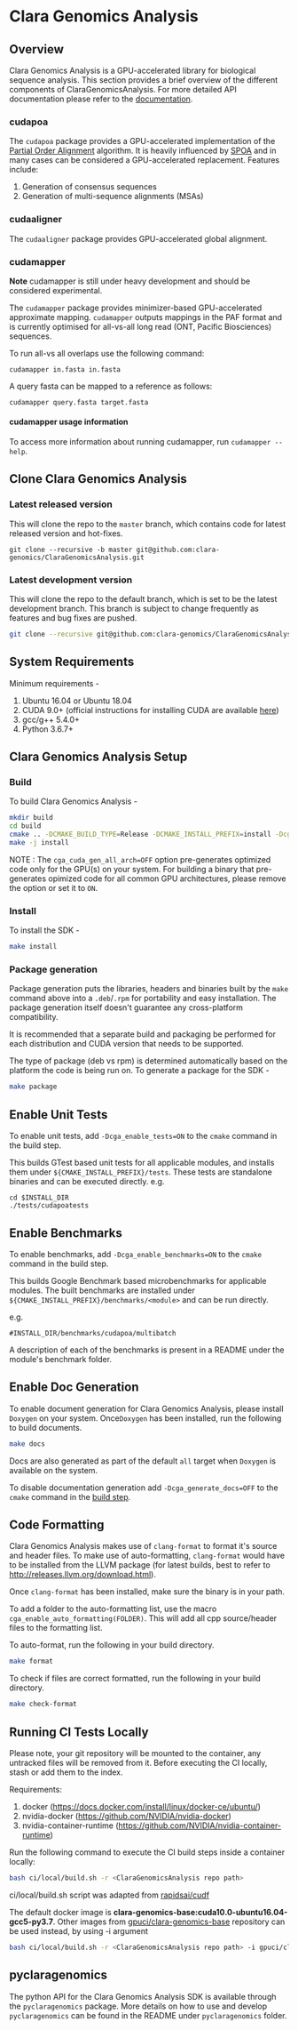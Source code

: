 # Clara Genomics Analysis

## Overview

Clara Genomics Analysis is a GPU-accelerated library for biological sequence analysis. This section provides a brief overview of the different components of ClaraGenomicsAnalysis.
For more detailed API documentation please refer to the [documentation](#enable-doc-generation).

### cudapoa

The `cudapoa` package provides a GPU-accelerated implementation of the [Partial Order Alignment](https://simpsonlab.github.io/2015/05/01/understanding-poa/)
algorithm. It is heavily influenced by [SPOA](https://github.com/rvaser/spoa) and in many cases can be considered a GPU-accelerated replacement. Features include:

1. Generation of consensus sequences
2. Generation of multi-sequence alignments (MSAs)

### cudaaligner

The `cudaaligner` package provides GPU-accelerated global alignment.

### cudamapper

**Note** cudamapper is still under heavy development and should be considered experimental.

The `cudamapper` package provides minimizer-based GPU-accelerated approximate mapping. `cudamapper` outputs mappings in
the PAF format and is currently optimised for all-vs-all long read (ONT, Pacific Biosciences) sequences.

To run all-vs all overlaps use the following command:

`cudamapper in.fasta in.fasta`

A query fasta can be mapped to a reference as follows:

`cudamapper query.fasta target.fasta`

#### cudamapper usage information

To access more information about running cudamapper, run `cudamapper --help`.

## Clone Clara Genomics Analysis

### Latest released version
This will clone the repo to the `master` branch, which contains code for latest released version
and hot-fixes.

```
git clone --recursive -b master git@github.com:clara-genomics/ClaraGenomicsAnalysis.git
```

### Latest development version
This will clone the repo to the default branch, which is set to be the latest development branch.
This branch is subject to change frequently as features and bug fixes are pushed.

```bash
git clone --recursive git@github.com:clara-genomics/ClaraGenomicsAnalysis.git
```

## System Requirements
Minimum requirements -

1. Ubuntu 16.04 or Ubuntu 18.04
2. CUDA 9.0+ (official instructions for installing CUDA are available [here](https://docs.nvidia.com/cuda/cuda-installation-guide-linux/index.html))
3. gcc/g++ 5.4.0+
4. Python 3.6.7+

## Clara Genomics Analysis Setup

### Build
To build Clara Genomics Analysis -

```bash
mkdir build
cd build
cmake .. -DCMAKE_BUILD_TYPE=Release -DCMAKE_INSTALL_PREFIX=install -Dcga_cuda_gen_all_arch=OFF
make -j install
```

NOTE : The `cga_cuda_gen_all_arch=OFF` option pre-generates optimized code only for the GPU(s) on your system.
For building a binary that pre-generates opimized code for all common GPU architectures, please remove the option
or set it to `ON`.

### Install
To install the SDK -

```bash
make install
```

### Package generation
Package generation puts the libraries, headers and binaries built by the `make` command above
into a `.deb`/`.rpm` for portability and easy installation. The package generation itself doesn't
guarantee any cross-platform compatibility.

It is recommended that a separate build and packaging be performed for each distribution and
CUDA version that needs to be supported.

The type of package (deb vs rpm) is determined automatically based on the platform the code
is being run on. To generate a package for the SDK -

```bash
make package
```

## Enable Unit Tests
To enable unit tests, add `-Dcga_enable_tests=ON` to the `cmake` command in the build step.

This builds GTest based unit tests for all applicable modules, and installs them under
`${CMAKE_INSTALL_PREFIX}/tests`. These tests are standalone binaries and can be executed
directly.
e.g.

```
cd $INSTALL_DIR
./tests/cudapoatests
```

## Enable Benchmarks
To enable benchmarks, add `-Dcga_enable_benchmarks=ON` to the `cmake` command in the build step.

This builds Google Benchmark based microbenchmarks for applicable modules. The built benchmarks
are installed under `${CMAKE_INSTALL_PREFIX}/benchmarks/<module>` and can be run directly.

e.g.
```
#INSTALL_DIR/benchmarks/cudapoa/multibatch
```

A description of each of the benchmarks is present in a README under the module's benchmark folder.

## Enable Doc Generation
To enable document generation for Clara Genomics Analysis, please install `Doxygen` on your system.
Once`Doxygen` has been installed, run the following to build documents.

```bash
make docs
```

Docs are also generated as part of the default `all` target when `Doxygen` is available on the system.

To disable documentation generation add `-Dcga_generate_docs=OFF` to the `cmake` command in the [build step](#build).

## Code Formatting

Clara Genomics Analysis makes use of `clang-format` to format it's source and header files. To make use of
auto-formatting, `clang-format` would have to be installed from the LLVM package (for latest builds,
best to refer to http://releases.llvm.org/download.html).

Once `clang-format` has been installed, make sure the binary is in your path.

To add a folder to the auto-formatting list, use the macro `cga_enable_auto_formatting(FOLDER)`. This
will add all cpp source/header files to the formatting list.

To auto-format, run the following in your build directory.

```bash
make format
```

To check if files are correct formatted, run the following in your build directory.

```bash
make check-format
```

## Running CI Tests Locally
Please note, your git repository will be mounted to the container, any untracked files will be removed from it.
Before executing the CI locally, stash or add them to the index.

Requirements:
1. docker (https://docs.docker.com/install/linux/docker-ce/ubuntu/)
2. nvidia-docker (https://github.com/NVIDIA/nvidia-docker)
3. nvidia-container-runtime (https://github.com/NVIDIA/nvidia-container-runtime)

Run the following command to execute the CI build steps inside a container locally:
```bash
bash ci/local/build.sh -r <ClaraGenomicsAnalysis repo path>
```
ci/local/build.sh script was adapted from [rapidsai/cudf](https://github.com/rapidsai/cudf/tree/branch-0.11/ci/local)

The default docker image is **clara-genomics-base:cuda10.0-ubuntu16.04-gcc5-py3.7**.
Other images from [gpuci/clara-genomics-base](https://hub.docker.com/r/gpuci/clara-genomics-base/tags) repository can be used instead, by using -i argument
```bash
bash ci/local/build.sh -r <ClaraGenomicsAnalysis repo path> -i gpuci/clara-genomics-base:cuda10.0-ubuntu18.04-gcc7-py3.6
```

## pyclaragenomics 
The python API for the Clara Genomics Analysis SDK is available through the `pyclaragenomics` package. More details
on how to use and develop `pyclaragenomics` can be found in the README under `pyclaragenomics` folder.

